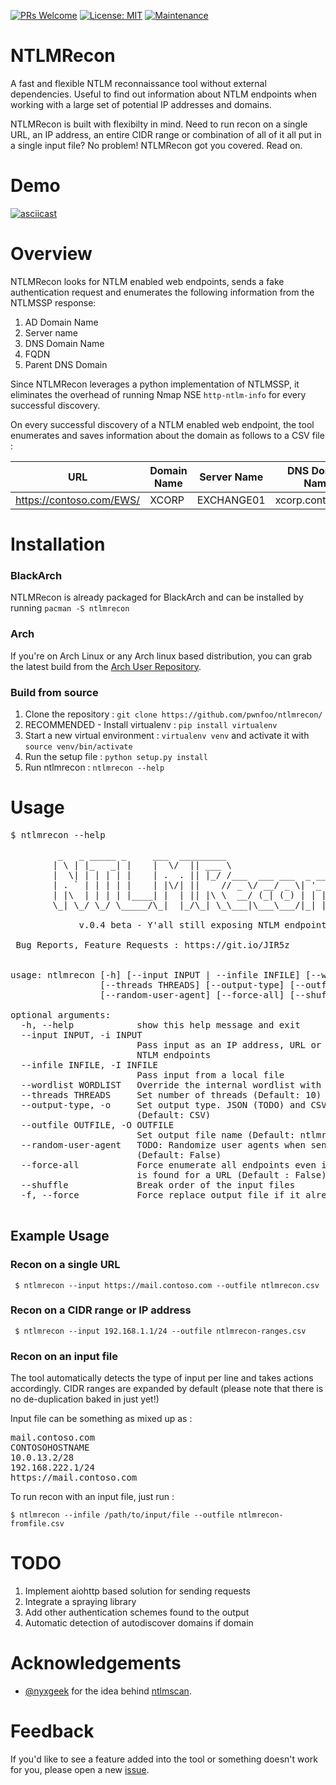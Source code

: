 [![PRs Welcome](https://img.shields.io/badge/PRs-welcome-brightgreen.svg?style=flat-square)](http://makeapullrequest.com)
  [![License: MIT](https://img.shields.io/badge/License-MIT-yellow.svg)](https://opensource.org/licenses/MIT) [![Maintenance](https://img.shields.io/badge/Maintained%3F-yes-green.svg)](https://GitHub.com/sachinkamath/ntlmrecon/graphs/commit-activity)

 
# NTLMRecon

A fast and flexible NTLM reconnaissance tool without external dependencies. Useful to find out information about NTLM endpoints when working with a large set of potential IP addresses and domains.


NTLMRecon is built with flexibilty in mind. Need to run recon on a single URL, an IP address, an entire CIDR range or combination of all of it all put in a single input file? No problem! NTLMRecon got you covered. Read on.


# Demo

[![asciicast](https://asciinema.org/a/e4ggPBbzpJj9cIWRwK67D8xnw.svg)](https://asciinema.org/a/e4ggPBbzpJj9cIWRwK67D8xnw)

# Overview

NTLMRecon looks for NTLM enabled web endpoints, sends a fake authentication request and enumerates the following information from the NTLMSSP response:

1. AD Domain Name 
2. Server name
3. DNS Domain Name
4. FQDN
5. Parent DNS Domain

Since NTLMRecon leverages a python implementation of NTLMSSP, it eliminates the overhead of running Nmap NSE `http-ntlm-info` for every successful discovery.

On every successful discovery of a NTLM enabled web endpoint, the tool enumerates and saves information about the domain as follows to a CSV file :


| URL                      	| Domain Name 	| Server Name 	| DNS Domain Name   	| FQDN                         	| DNS Domain  	|
|--------------------------	|-------------	|-------------	|-------------------	|------------------------------	|-------------	|
| https://contoso.com/EWS/ 	| XCORP       	| EXCHANGE01  	| xcorp.contoso.net 	| EXCHANGE01.xcorp.contoso.net 	| contoso.net 	|

# Installation

### BlackArch

NTLMRecon is already packaged for BlackArch and can be installed by running `pacman -S ntlmrecon`

### Arch 

If you're on Arch Linux or any Arch linux based distribution, you can grab the latest build from the [Arch User Repository](https://aur.archlinux.org/packages/ntlmrecon/).

### Build from source

1. Clone the repository             : `git clone https://github.com/pwnfoo/ntlmrecon/`
2. RECOMMENDED - Install virtualenv : `pip install virtualenv`
3. Start a new virtual environment  : `virtualenv venv` and activate it with `source venv/bin/activate`
4. Run the setup file               : `python setup.py install`
5. Run ntlmrecon                    : `ntlmrecon --help`


# Usage

<pre>
$ ntlmrecon --help

         _   _ _____ _     ___  _________
        | \ | |_   _| |    |  \/  || ___ \
        |  \| | | | | |    | .  . || |_/ /___  ___ ___  _ __
        | . ` | | | | |    | |\/| ||    // _ \/ __/ _ \| '_ \
        | |\  | | | | |____| |  | || |\ \  __/ (_| (_) | | | |
        \_| \_/ \_/ \_____/\_|  |_/\_| \_\___|\___\___/|_| |_| - @pwnfoo

             v.0.4 beta - Y'all still exposing NTLM endpoints?

 Bug Reports, Feature Requests : https://git.io/JIR5z


usage: ntlmrecon [-h] [--input INPUT | --infile INFILE] [--wordlist WORDLIST]
                 [--threads THREADS] [--output-type] [--outfile OUTFILE]
                 [--random-user-agent] [--force-all] [--shuffle] [-f]

optional arguments:
  -h, --help            show this help message and exit
  --input INPUT, -i INPUT
                        Pass input as an IP address, URL or CIDR to enumerate
                        NTLM endpoints
  --infile INFILE, -I INFILE
                        Pass input from a local file
  --wordlist WORDLIST   Override the internal wordlist with a custom wordlist
  --threads THREADS     Set number of threads (Default: 10)
  --output-type, -o     Set output type. JSON (TODO) and CSV supported
                        (Default: CSV)
  --outfile OUTFILE, -O OUTFILE
                        Set output file name (Default: ntlmrecon.csv)
  --random-user-agent   TODO: Randomize user agents when sending requests
                        (Default: False)
  --force-all           Force enumerate all endpoints even if a valid endpoint
                        is found for a URL (Default : False)
  --shuffle             Break order of the input files
  -f, --force           Force replace output file if it already exists

</pre>


## Example Usage

### Recon on a single URL

` $ ntlmrecon --input https://mail.contoso.com --outfile ntlmrecon.csv`

### Recon on a CIDR range or IP address

` $ ntlmrecon --input 192.168.1.1/24 --outfile ntlmrecon-ranges.csv`

### Recon on an input file

The tool automatically detects the type of input per line and takes actions accordingly. CIDR ranges are expanded by default (please note that there is no de-duplication baked in just yet!)

Input file can be something as mixed up as :

<pre>
mail.contoso.com
CONTOSOHOSTNAME
10.0.13.2/28
192.168.222.1/24
https://mail.contoso.com
</pre>


To run recon with an input file, just run :

`$ ntlmrecon --infile /path/to/input/file --outfile ntlmrecon-fromfile.csv`

# TODO

1. Implement aiohttp based solution for sending requests
2. Integrate a spraying library
3. Add other authentication schemes found to the output
4. Automatic detection of autodiscover domains if domain

# Acknowledgements

* [@nyxgeek](https://github.com/nyxgeek) for the idea behind [ntlmscan](https://github.com/nyxgeek/ntlmscan).


# Feedback

If you'd like to see a feature added into the tool or something doesn't work for you, please open a new [issue](https://github.com/pwnfoo/ntlmrecon/issues/new).
